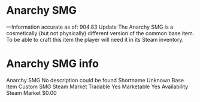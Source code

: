 # Anarchy SMG

—Information accurate as of: 904.83 Update
The Anarchy SMG is a cosmetically (but not physically) different version of the common base item. To be able to craft this item the player will need it in its Steam inventory.
# Anarchy SMG info

Anarchy SMG
No description could be found
Shortname
Unknown
Base Item
Custom SMG
Steam Market
Tradable
Yes
Marketable
Yes
Availability
Steam Market
$0.00
